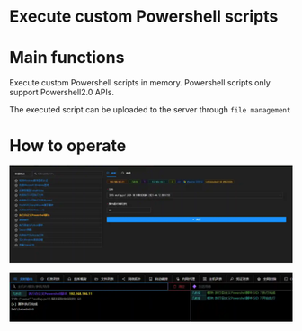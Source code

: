 # Execute custom Powershell scripts

# Main functions

Execute custom Powershell scripts in memory. Powershell scripts only support Powershell2.0 APIs.

The executed script can be uploaded to the server through `file management`

# How to operate

![1623389639071-539ec540-9ea6-4b41-9361-9307d45011b4.webp](./img/nfEVHVfhetfc1nrk/1623389639071-539ec540-9ea6-4b41-9361-9307d45011b4-699518.webp)

![1623389670341-92bc67df-4a46-4ea4-8e71-87912b2e039f.webp](./img/nfEVHVfhetfc1nrk/1623389670341-92bc67df-4a46-4ea4-8e71-87912b2e039f-760601.webp)


